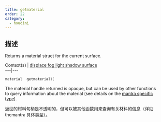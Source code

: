 ```yaml
---
title: getmaterial
order: 22
category:
  - houdini
---
```

    
## 描述

Returns a material struct for the current surface.

Context(s) | [displace](../contexts/displace.html)[
fog](../contexts/fog.html)[ light](../contexts/light.html)[
shadow](../contexts/shadow.html)[ surface](../contexts/surface.html)  
---|---

```c
material  getmaterial()
```

The material handle returned is opaque, but can be used by other functions to
query information about the material (see details on the [mantra specific
type](../lang.html#mantratypes)).

返回的材料句柄是不透明的，但可以被其他函数用来查询有关材料的信息（详见 themantra 具体类型）。
